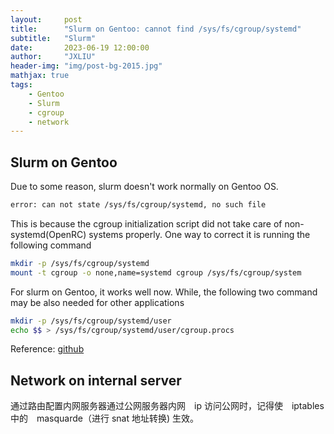 ```yaml
---
layout:     post
title:      "Slurm on Gentoo: cannot find /sys/fs/cgroup/systemd"
subtitle:   "Slurm"
date:       2023-06-19 12:00:00
author:     "JXLIU"
header-img: "img/post-bg-2015.jpg"
mathjax: true
tags:
    - Gentoo
    - Slurm
    - cgroup
    - network
---
```


## Slurm on Gentoo

Due to some reason, slurm doesn't work normally on Gentoo OS.

```bash
error: can not state /sys/fs/cgroup/systemd, no such file
```
This is because the cgroup initialization script did not take care of non-systemd(OpenRC) systems properly. 
One way to correct it is running the following command

```bash
mkdir -p /sys/fs/cgroup/systemd
mount -t cgroup -o none,name=systemd cgroup /sys/fs/cgroup/system
```

For slurm on Gentoo, it works well now. While, the following two command may be also needed for other applications
```bash
mkdir -p /sys/fs/cgroup/systemd/user
echo $$ > /sys/fs/cgroup/systemd/user/cgroup.procs 
```

Reference: [github](https://github.com/moby/moby/issues/18922)

## Network on internal server

通过路由配置内网服务器通过公网服务器内网　ip 访问公网时，记得使　iptables 中的　masquarde（进行 snat 地址转换) 生效。
